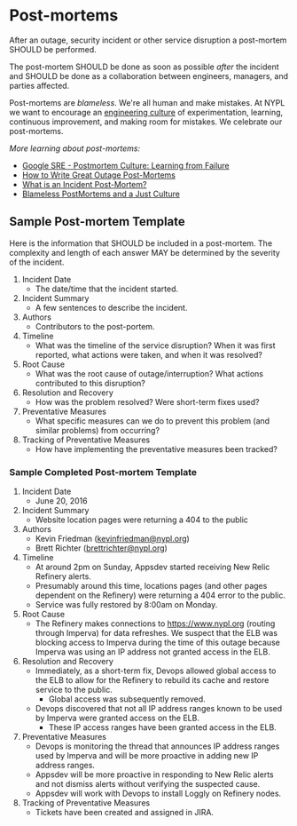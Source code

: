 # Post-mortems

After an outage, security incident or other service disruption a post-mortem SHOULD be performed.

The post-mortem SHOULD be done as soon as possible _after_ the incident and SHOULD be done as a collaboration between engineers, managers, and parties affected.

Post-mortems are *blameless*. We're all human and make mistakes. At NYPL we want to encourage an [engineering culture](../culture/values.md#not-shaming-or-blaming) of experimentation, learning, continuous improvement, and making room for mistakes. We celebrate our post-mortems.

_More learning about post-mortems:_

- [Google SRE - Postmortem Culture: Learning from Failure](https://landing.google.com/sre/book/chapters/postmortem-culture.html)
- [How to Write Great Outage Post-Mortems](http://artsy.github.io/blog/2014/11/19/how-to-write-great-outage-post-mortems/)
- [What is an Incident Post-Mortem?](https://www.pagerduty.com/resources/learn/post-mortem-incident-report/)
- [Blameless PostMortems and a Just Culture](https://codeascraft.com/2012/05/22/blameless-postmortems/)

## Sample Post-mortem Template

Here is the information that SHOULD be included in a post-mortem. The complexity and length of each answer MAY be determined by the severity of the incident.

1. Incident Date
   - The date/time that the incident started.
2. Incident Summary
   - A few sentences to describe the incident.
3. Authors
   - Contributors to the post-portem.
4. Timeline
   - What was the timeline of the service disruption? When it was first reported, what actions were taken, and when it was resolved?
5. Root Cause
   - What was the root cause of outage/interruption? What actions contributed to this disruption?
6. Resolution and Recovery
   - How was the problem resolved? Were short-term fixes used?
7. Preventative Measures
   - What specific measures can we do to prevent this problem (and similar problems) from occurring?
8. Tracking of Preventative Measures
   - How have implementing the preventative measures been tracked?

### Sample Completed Post-mortem Template

1. Incident Date
   - June 20, 2016
2. Incident Summary
   - Website location pages were returning a 404 to the public
3. Authors
   - Kevin Friedman (kevinfriedman@nypl.org)
   - Brett Richter (brettrichter@nypl.org)
4. Timeline
   - At around 2pm on Sunday, Appsdev started receiving New Relic Refinery alerts.
   - Presumably around this time, locations pages (and other pages dependent on the Refinery) were returning a 404 error to the public.
   - Service was fully restored by 8:00am on Monday.
5. Root Cause
   - The Refinery makes connections to https://www.nypl.org (routing through Imperva) for data refreshes. We suspect that the ELB was blocking access to Imperva during the time of this outage because Imperva was using an IP address not granted access in the ELB.
6. Resolution and Recovery
   - Immediately, as a short-term fix, Devops allowed global access to the ELB to allow for the Refinery to rebuild its cache and restore service to the public.
     - Global access was subsequently removed.
   - Devops discovered that not all IP address ranges known to be used by Imperva were granted access on the ELB.
     - These IP access ranges have been granted access in the ELB.
7. Preventative Measures
   - Devops is monitoring the thread that announces IP address ranges used by Imperva and will be more proactive in adding new IP address ranges.
   - Appsdev will be more proactive in responding to New Relic alerts and not dismiss alerts without verifying the suspected cause.
   - Appsdev will work with Devops to install Loggly on Refinery nodes.
8. Tracking of Preventative Measures
   - Tickets have been created and assigned in JIRA.
